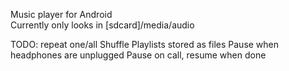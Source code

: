 Music player for Android  
Currently only looks in \[sdcard\]/media/audio  

TODO:
repeat one/all
Shuffle
Playlists stored as files
Pause when headphones are unplugged
Pause on call, resume when done
